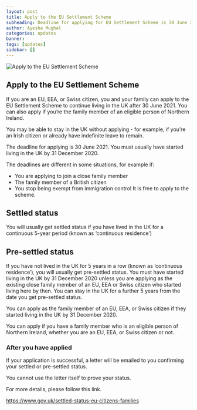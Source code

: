 ```yaml
---
layout: post
title: Apply to the EU Settlement Scheme 
subheading: Deadline for applying for EU Settlement Scheme is 30 June 2021
author: Ayesha Mughal
categories: updates
banner: 
tags: [updates]
sidebar: []
---
```

![Apply to the EU Settlement Scheme](https://amz.run/4hKJ "Apply to the EU Settlement Scheme") 
## Apply to the EU Settlement Scheme
If you are an EU, EEA, or Swiss citizen, you and your family can apply to the EU Settlement Scheme to continue living in the UK after 30 June 2021. You can also apply if you’re the family member of an eligible person of Northern Ireland.  
  
You may be able to stay in the UK without applying - for example, if you’re an Irish citizen or already have indefinite leave to remain.  
  
The deadline for applying is 30 June 2021. You must usually have started living in the UK by 31 December 2020.  
  
The deadlines are different in some situations, for example if:
* You are applying to join a close family member
* The family member of a British citizen 
* You stop being exempt from immigration control
It is free to apply to the scheme.
## Settled status
You will usually get settled status if you have lived in the UK for a continuous 5-year period (known as ‘continuous residence’)
## Pre-settled status
If you have not lived in the UK for 5 years in a row (known as ‘continuous residence’), you will usually get pre-settled status. You must have started living in the UK by 31 December 2020 unless you are applying as the existing close family member of an EU, EEA or Swiss citizen who started living here by then. You can stay in the UK for a further 5 years from the date you get pre-settled status.  
  
You can apply as the family member of an EU, EEA, or Swiss citizen if they started living in the UK by 31 December 2020.  
  
You can apply if you have a family member who is an eligible person of Northern Ireland, whether you are an EU, EEA, or Swiss citizen or not.  
### After you have applied
If your application is successful, a letter will be emailed to you confirming your settled or pre-settled status.  
  
You cannot use the letter itself to prove your status.
  
For more details, please follow this link.  
  
https://www.gov.uk/settled-status-eu-citizens-families
